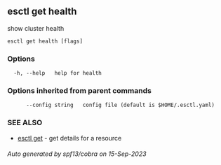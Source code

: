 ## esctl get health

show cluster health

```
esctl get health [flags]
```

### Options

```
  -h, --help   help for health
```

### Options inherited from parent commands

```
      --config string   config file (default is $HOME/.esctl.yaml)
```

### SEE ALSO

* [esctl get](esctl_get.md)	 - get details for a resource

###### Auto generated by spf13/cobra on 15-Sep-2023
